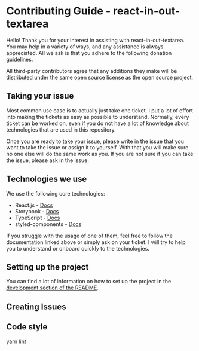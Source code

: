 # Contributing Guide - react-in-out-textarea

Hello! Thank you for your interest in assisting with react-in-out-textarea. You may help in a variety of ways, and any assistance is always appreciated. All we ask is that you adhere to the following donation guidelines.

All third-party contributors agree that any additions they make will be distributed under the same open source license as the open source project.

## Taking your issue

Most common use case is to actually just take one ticket. I put a lot of effort into making the tickets as easy as possible to understand. Normally, every ticket can be worked on, even if you do not have a lot of knowledge about technologies that are used in this repository.

Once you are ready to take your issue, please write in the issue that you want to take the issue or assign it to yourself. With that you will make sure no one else will do the same work as you. If you are not sure if you can take the issue, please ask in the issue.

## Technologies we use

We use the following core technologies:

- React.js - [Docs](https://reactjs.org/docs/getting-started.html)
- Storybook - [Docs](https://storybook.js.org/docs/react/get-started/introduction)
- TypeScript - [Docs](https://www.typescriptlang.org/docs/handbook/intro.html)
- styled-components - [Docs](https://www.styled-components.com/docs/basics)

If you struggle with the usage of one of them, feel free to follow the documentation linked above or simply ask on your ticket. I will try to help you to understand or onboard quickly to the technologies.

## Setting up the project

You can find a lot of information on how to set up the project in the [development section of the README](https://github.com/igeligel/react-in-out-textarea#development).

## Creating Issues



## Code style

yarn lint
